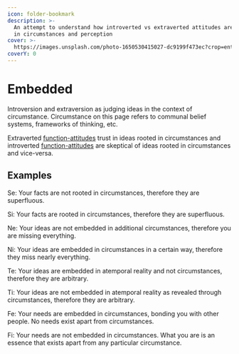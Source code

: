 ```yaml
---
icon: folder-bookmark
description: >-
  An attempt to understand how introverted vs extraverted attitudes are embedded
  in circumstances and perception
cover: >-
  https://images.unsplash.com/photo-1650530415027-dc9199f473ec?crop=entropy&cs=srgb&fm=jpg&ixid=M3wxOTcwMjR8MHwxfHNlYXJjaHw3fHxlbWJlZGRlZHxlbnwwfHx8fDE3MzgxMDI5NDZ8MA&ixlib=rb-4.0.3&q=85
coverY: 0
---
```


# Embedded

Introversion and extraversion as judging ideas in the context of circumstance. Circumstance on this page refers to communal belief systems, frameworks of thinking, etc.

Extraverted [function-attitudes](../../fundamentals/function-attitude/) trust in ideas rooted in circumstances and introverted [function-attitudes](../../fundamentals/function-attitude/) are skeptical of ideas rooted in circumstances and vice-versa.

## Examples

Se: Your facts are not rooted in circumstances, therefore they are superfluous.

Si: Your facts are rooted in circumstances, therefore they are superfluous.

Ne: Your ideas are not embedded in additional circumstances, therefore you are missing everything.

Ni: Your ideas are embedded in circumstances in a certain way, therefore they miss nearly everything.

Te: Your ideas are embedded in atemporal reality and not circumstances, therefore they are arbitrary.

Ti: Your ideas are not embedded in atemporal reality as revealed through circumstances, therefore they are arbitrary.

Fe: Your needs are embedded in circumstances, bonding you with other people. No needs exist apart from circumstances.

Fi: Your needs are not embedded in circumstances. What you are is an essence that exists apart from any particular circumstance.
